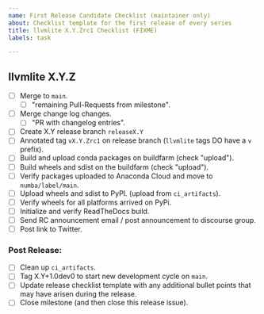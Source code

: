 ```yaml
---
name: First Release Candidate Checklist (maintainer only)
about: Checklist template for the first release of every series
title: llvmlite X.Y.Zrc1 Checklist (FIXME)
labels: task

---
```



## llvmlite X.Y.Z

* [ ] Merge to `main`.
    - [ ] "remaining Pull-Requests from milestone".
* [ ] Merge change log changes.
    - [ ] "PR with changelog entries".
* [ ] Create X.Y release branch `releaseX.Y`
* [ ] Annotated tag `vX.Y.Zrc1` on release branch (`llvmlite` tags DO have a `v` prefix).
* [ ] Build and upload conda packages on buildfarm (check "upload").
* [ ] Build wheels and sdist on the buildfarm (check "upload").
* [ ] Verify packages uploaded to Anaconda Cloud and move to `numba/label/main`.
* [ ] Upload wheels and sdist to PyPI. (upload from `ci_artifacts`).
* [ ] Verify wheels for all platforms arrived on PyPi.
* [ ] Initialize and verify ReadTheDocs build.
* [ ] Send RC announcement email / post announcement to discourse group.
* [ ] Post link to Twitter.

### Post Release:

* [ ] Clean up `ci_artifacts`.
* [ ] Tag X.Y+1.0dev0 to start new development cycle on `main`.
* [ ] Update release checklist template with any additional bullet points that
      may have arisen during the release.
* [ ] Close milestone (and then close this release issue).
